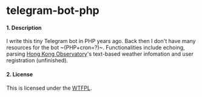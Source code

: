 # telegram-bot-php
#### 1. Description 
I write this tiny Telegram bot in PHP years ago. Back then I don't have many resources for the bot ~(PHP+cron=?)~. Functionalities include echoing, parsing [Hong Kong Observatory](https://www.hko.gov.hk/)'s text-based weather infomation and user registration (unfinished).
#### 2. License 
This is licensed under the [WTFPL](http://www.wtfpl.net/).
